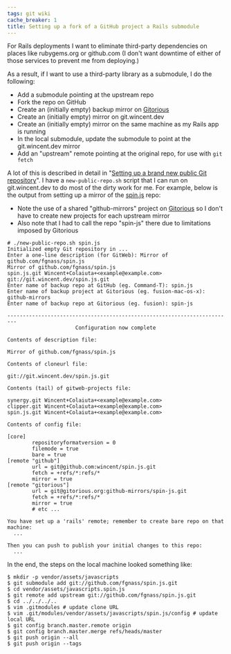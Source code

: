 ```yaml
---
tags: git wiki
cache_breaker: 1
title: Setting up a fork of a GitHub project a Rails submodule
---
```


For Rails deployments I want to eliminate third-party dependencies on places like rubygems.org or github.com (I don't want downtime of either of those services to prevent me from deploying.)

As a result, if I want to use a third-party library as a submodule, I do the following:

-   Add a submodule pointing at the upstream repo
-   Fork the repo on GitHub
-   Create an (initially empty) backup mirror on [Gitorious](/wiki/Gitorious)
-   Create an (initially empty) mirror on git.wincent.dev
-   Create an (initially empty) mirror on the same machine as my Rails app is running
-   In the local submodule, update the submodule to point at the git.wincent.dev mirror
-   Add an "upstream" remote pointing at the original repo, for use with `git fetch`

A lot of this is described in detail in "[Setting up a brand new public Git repository](/wiki/Setting_up_a_brand_new_public_Git_repository)". I have a `new-public-repo.sh` script that I can run on git.wincent.dev to do most of the dirty work for me. For example, below is the output from setting up a mirror of the [spin.js](/wiki/spin.js) repo:

-   Note the use of a shared "github-mirrors" project on [Gitorious](/wiki/Gitorious) so I don't have to create new projects for each upstream mirror
-   Also note that I had to call the repo "spin-js" there due to limitations imposed by Gitorious

```shell
# ./new-public-repo.sh spin.js
Initialized empty Git repository in ...
Enter a one-line description (for GitWeb): Mirror of github.com/fgnass/spin.js
Mirror of github.com/fgnass/spin.js
spin.js.git Wincent+Colaiuta+<example@example.com>
git://git.wincent.dev/spin.js.git
Enter name of backup repo at GitHub (eg. Command-T): spin.js
Enter name of backup project at Gitorious (eg. fusion-mac-os-x): github-mirrors
Enter name of backup repo at Gitorious (eg. fusion): spin-js

-------------------------------------------------------------------------
                      Configuration now complete

Contents of description file:

Mirror of github.com/fgnass/spin.js

Contents of cloneurl file:

git://git.wincent.dev/spin.js.git

Contents (tail) of gitweb-projects file:

synergy.git Wincent+Colaiuta+<example@example.com>
clipper.git Wincent+Colaiuta+<example@example.com>
spin.js.git Wincent+Colaiuta+<example@example.com>

Contents of config file:

[core]
        repositoryformatversion = 0
        filemode = true
        bare = true
[remote "github"]
        url = git@github.com:wincent/spin.js.git
        fetch = +refs/*:refs/*
        mirror = true
[remote "gitorious"]
        url = git@gitorious.org:github-mirrors/spin-js.git
        fetch = +refs/*:refs/*
        mirror = true
        # etc ...

You have set up a 'rails' remote; remember to create bare repo on that machine:
  ...

Then you can push to publish your initial changes to this repo:
  ...
```

In the end, the steps on the local machine looked something like:

```shell
$ mkdir -p vendor/assets/javascripts
$ git submodule add git://github.com/fgnass/spin.js.git
$ cd vendor/assets/javascripts.spin.js
$ git remote add upstream git://github.com/fgnass/spin.js.git
$ cd ../../../..
$ vim .gitmodules # update clone URL
$ vim .git/modules/vendor/assets/javascripts/spin.js/config # update local URL
$ git config branch.master.remote origin
$ git config branch.master.merge refs/heads/master
$ git push origin --all
$ git push origin --tags
```
